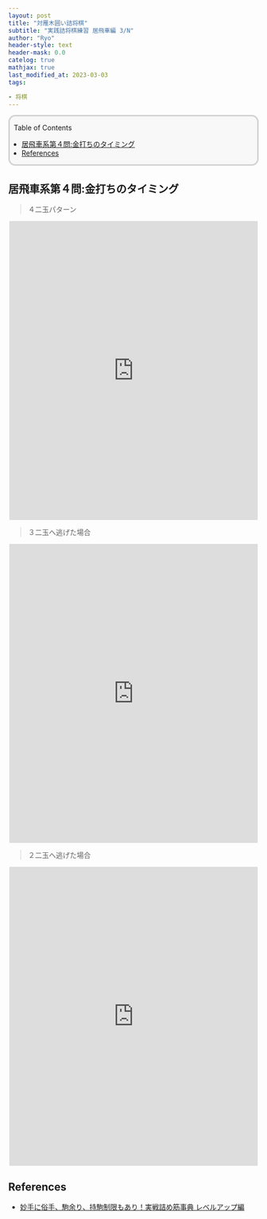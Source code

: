 ```yaml
---
layout: post
title: "対雁木囲い詰将棋"
subtitle: "実践詰将棋練習 居飛車編 3/N"
author: "Ryo"
header-style: text
header-mask: 0.0
catelog: true
mathjax: true
last_modified_at: 2023-03-03
tags:

- 将棋
---
```


<div style='border-radius: 1em; border-style:solid; border-color:#D3D3D3; background-color:#F8F8F8'>
<p class="h4">&nbsp;&nbsp;Table of Contents</p>
<!-- START doctoc generated TOC please keep comment here to allow auto update -->
<!-- DON'T EDIT THIS SECTION, INSTEAD RE-RUN doctoc TO UPDATE -->

- [居飛車系第４問:金打ちのタイミング](#%E5%B1%85%E9%A3%9B%E8%BB%8A%E7%B3%BB%E7%AC%AC%EF%BC%94%E5%95%8F%E9%87%91%E6%89%93%E3%81%A1%E3%81%AE%E3%82%BF%E3%82%A4%E3%83%9F%E3%83%B3%E3%82%B0)
- [References](#references)

<!-- END doctoc generated TOC please keep comment here to allow auto update -->

</div>

## 居飛車系第４問:金打ちのタイミング

> ４二玉パターン

<div class="math display" style="overflow: auto">
<iframe width="500" height="600" src="https://nbviewer.org/github/RyoNakagami/ryonak_kifPlayer/blob/main/kif_html/myoshu_zokusyu_levelup_01_04_A.html" frameborder="0" allow="autoplay; encrypted-media" allowfullscreen></iframe>
</div>

> ３二玉へ逃げた場合

<div class="math display" style="overflow: auto">
<iframe width="500" height="600" src="https://nbviewer.org/github/RyoNakagami/ryonak_kifPlayer/blob/main/kif_html/myoshu_zokusyu_levelup_01_04_B.html" frameborder="0" allow="autoplay; encrypted-media" allowfullscreen></iframe>
</div>

> ２二玉へ逃げた場合

<div class="math display" style="overflow: auto">
<iframe width="500" height="600" src="https://nbviewer.org/github/RyoNakagami/ryonak_kifPlayer/blob/main/kif_html/myoshu_zokusyu_levelup_01_04_C.html" frameborder="0" allow="autoplay; encrypted-media" allowfullscreen></iframe>
</div>


## References

- [妙手に俗手、駒余り、持駒制限もあり！実戦詰め筋事典 レベルアップ編](https://book.mynavi.jp/ec/products/detail/id=112475)
